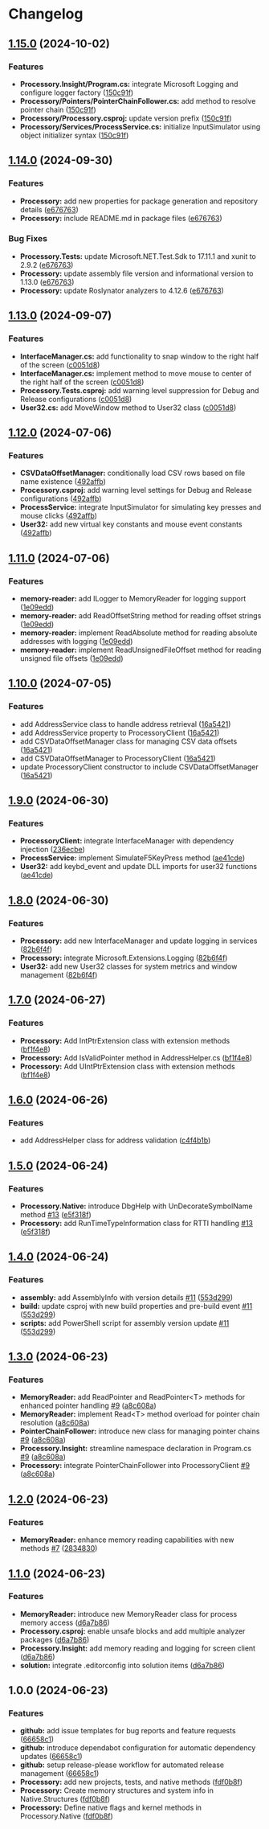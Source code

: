 # Changelog

## [1.15.0](https://github.com/myinusa/Processory/compare/v1.14.0...v1.15.0) (2024-10-02)


### Features

* **Processory.Insight/Program.cs:** integrate Microsoft Logging and configure logger factory ([150c91f](https://github.com/myinusa/Processory/commit/150c91fd9c2f99a5d1ed3aca939910c58110962c))
* **Processory/Pointers/PointerChainFollower.cs:** add method to resolve pointer chain ([150c91f](https://github.com/myinusa/Processory/commit/150c91fd9c2f99a5d1ed3aca939910c58110962c))
* **Processory/Processory.csproj:** update version prefix ([150c91f](https://github.com/myinusa/Processory/commit/150c91fd9c2f99a5d1ed3aca939910c58110962c))
* **Processory/Services/ProcessService.cs:** initialize InputSimulator using object initializer syntax ([150c91f](https://github.com/myinusa/Processory/commit/150c91fd9c2f99a5d1ed3aca939910c58110962c))

## [1.14.0](https://github.com/myinusa/Processory/compare/v1.13.0...v1.14.0) (2024-09-30)


### Features

* **Processory:** add new properties for package generation and repository details ([e676763](https://github.com/myinusa/Processory/commit/e676763144c8e4c4f0b489d4498f0a9340ca0e46))
* **Processory:** include README.md in package files ([e676763](https://github.com/myinusa/Processory/commit/e676763144c8e4c4f0b489d4498f0a9340ca0e46))


### Bug Fixes

* **Processory.Tests:** update Microsoft.NET.Test.Sdk to 17.11.1 and xunit to 2.9.2 ([e676763](https://github.com/myinusa/Processory/commit/e676763144c8e4c4f0b489d4498f0a9340ca0e46))
* **Processory:** update assembly file version and informational version to 1.13.0 ([e676763](https://github.com/myinusa/Processory/commit/e676763144c8e4c4f0b489d4498f0a9340ca0e46))
* **Processory:** update Roslynator analyzers to 4.12.6 ([e676763](https://github.com/myinusa/Processory/commit/e676763144c8e4c4f0b489d4498f0a9340ca0e46))

## [1.13.0](https://github.com/myinusa/Processory/compare/v1.12.0...v1.13.0) (2024-09-07)


### Features

* **InterfaceManager.cs:** add functionality to snap window to the right half of the screen ([c0051d8](https://github.com/myinusa/Processory/commit/c0051d8af60655b47553e7146d9e4c1716f8d2ed))
* **InterfaceManager.cs:** implement method to move mouse to center of the right half of the screen ([c0051d8](https://github.com/myinusa/Processory/commit/c0051d8af60655b47553e7146d9e4c1716f8d2ed))
* **Processory.Tests.csproj:** add warning level suppression for Debug and Release configurations ([c0051d8](https://github.com/myinusa/Processory/commit/c0051d8af60655b47553e7146d9e4c1716f8d2ed))
* **User32.cs:** add MoveWindow method to User32 class ([c0051d8](https://github.com/myinusa/Processory/commit/c0051d8af60655b47553e7146d9e4c1716f8d2ed))

## [1.12.0](https://github.com/myinusa/Processory/compare/v1.11.0...v1.12.0) (2024-07-06)


### Features

* **CSVDataOffsetManager:** conditionally load CSV rows based on file name existence ([492affb](https://github.com/myinusa/Processory/commit/492affb3510ad7cb769bb77a9856db51194401e8))
* **Processory.csproj:** add warning level settings for Debug and Release configurations ([492affb](https://github.com/myinusa/Processory/commit/492affb3510ad7cb769bb77a9856db51194401e8))
* **ProcessService:** integrate InputSimulator for simulating key presses and mouse clicks ([492affb](https://github.com/myinusa/Processory/commit/492affb3510ad7cb769bb77a9856db51194401e8))
* **User32:** add new virtual key constants and mouse event constants ([492affb](https://github.com/myinusa/Processory/commit/492affb3510ad7cb769bb77a9856db51194401e8))

## [1.11.0](https://github.com/myinusa/Processory/compare/v1.10.0...v1.11.0) (2024-07-06)


### Features

* **memory-reader:** add ILogger to MemoryReader for logging support ([1e09edd](https://github.com/myinusa/Processory/commit/1e09eddf6f7c78d945caf851f7e47d7867f5be73))
* **memory-reader:** add ReadOffsetString method for reading offset strings ([1e09edd](https://github.com/myinusa/Processory/commit/1e09eddf6f7c78d945caf851f7e47d7867f5be73))
* **memory-reader:** implement ReadAbsolute method for reading absolute addresses with logging ([1e09edd](https://github.com/myinusa/Processory/commit/1e09eddf6f7c78d945caf851f7e47d7867f5be73))
* **memory-reader:** implement ReadUnsignedFileOffset method for reading unsigned file offsets ([1e09edd](https://github.com/myinusa/Processory/commit/1e09eddf6f7c78d945caf851f7e47d7867f5be73))

## [1.10.0](https://github.com/myinusa/Processory/compare/v1.9.0...v1.10.0) (2024-07-05)


### Features

* add AddressService class to handle address retrieval ([16a5421](https://github.com/myinusa/Processory/commit/16a5421d61a84027da59f6c1c80bc82bd3a236d2))
* add AddressService property to ProcessoryClient ([16a5421](https://github.com/myinusa/Processory/commit/16a5421d61a84027da59f6c1c80bc82bd3a236d2))
* add CSVDataOffsetManager class for managing CSV data offsets ([16a5421](https://github.com/myinusa/Processory/commit/16a5421d61a84027da59f6c1c80bc82bd3a236d2))
* add CSVDataOffsetManager to ProcessoryClient ([16a5421](https://github.com/myinusa/Processory/commit/16a5421d61a84027da59f6c1c80bc82bd3a236d2))
* update ProcessoryClient constructor to include CSVDataOffsetManager ([16a5421](https://github.com/myinusa/Processory/commit/16a5421d61a84027da59f6c1c80bc82bd3a236d2))

## [1.9.0](https://github.com/myinusa/Processory/compare/v1.8.0...v1.9.0) (2024-06-30)


### Features

* **ProcessoryClient:** integrate InterfaceManager with dependency injection ([236ecbe](https://github.com/myinusa/Processory/commit/236ecbe4aa370ddb0a492d0f537076e016d79594))
* **ProcessService:** implement SimulateF5KeyPress method ([ae41cde](https://github.com/myinusa/Processory/commit/ae41cde14bed65fce06635da22bc54fab7e4a772))
* **User32:** add keybd_event and update DLL imports for user32 functions ([ae41cde](https://github.com/myinusa/Processory/commit/ae41cde14bed65fce06635da22bc54fab7e4a772))

## [1.8.0](https://github.com/myinusa/Processory/compare/v1.7.0...v1.8.0) (2024-06-30)


### Features

* **Processory:** add new InterfaceManager and update logging in services ([82b6f4f](https://github.com/myinusa/Processory/commit/82b6f4f37e6a470a041c9f5797032bd209fa41ae))
* **Processory:** integrate Microsoft.Extensions.Logging ([82b6f4f](https://github.com/myinusa/Processory/commit/82b6f4f37e6a470a041c9f5797032bd209fa41ae))
* **User32:** add new User32 classes for system metrics and window management ([82b6f4f](https://github.com/myinusa/Processory/commit/82b6f4f37e6a470a041c9f5797032bd209fa41ae))

## [1.7.0](https://github.com/myinusa/Processory/compare/v1.6.0...v1.7.0) (2024-06-27)


### Features

* **Processory:** Add IntPtrExtension class with extension methods ([bf1f4e8](https://github.com/myinusa/Processory/commit/bf1f4e86464cdf654601159392cbeaa1d8126325))
* **Processory:** Add IsValidPointer method in AddressHelper.cs ([bf1f4e8](https://github.com/myinusa/Processory/commit/bf1f4e86464cdf654601159392cbeaa1d8126325))
* **Processory:** Add UIntPtrExtension class with extension methods ([bf1f4e8](https://github.com/myinusa/Processory/commit/bf1f4e86464cdf654601159392cbeaa1d8126325))

## [1.6.0](https://github.com/myinusa/Processory/compare/v1.5.0...v1.6.0) (2024-06-26)


### Features

* add AddressHelper class for address validation ([c4f4b1b](https://github.com/myinusa/Processory/commit/c4f4b1bbcd67951074e3f33fadf1074c92653b85))

## [1.5.0](https://github.com/myinusa/Processory/compare/v1.4.0...v1.5.0) (2024-06-24)


### Features

* **Processory.Native:** introduce DbgHelp with UnDecorateSymbolName method [#13](https://github.com/myinusa/Processory/issues/13) ([e5f318f](https://github.com/myinusa/Processory/commit/e5f318f64c481596eabae6895e6c365ce6bb8680))
* **Processory:** add RunTimeTypeInformation class for RTTI handling [#13](https://github.com/myinusa/Processory/issues/13) ([e5f318f](https://github.com/myinusa/Processory/commit/e5f318f64c481596eabae6895e6c365ce6bb8680))

## [1.4.0](https://github.com/myinusa/Processory/compare/v1.3.0...v1.4.0) (2024-06-24)


### Features

* **assembly:** add AssemblyInfo with version details [#11](https://github.com/myinusa/Processory/issues/11) ([553d299](https://github.com/myinusa/Processory/commit/553d299a33ff18309712feaa1dea37c746264e6d))
* **build:** update csproj with new build properties and pre-build event [#11](https://github.com/myinusa/Processory/issues/11) ([553d299](https://github.com/myinusa/Processory/commit/553d299a33ff18309712feaa1dea37c746264e6d))
* **scripts:** add PowerShell script for assembly version update [#11](https://github.com/myinusa/Processory/issues/11) ([553d299](https://github.com/myinusa/Processory/commit/553d299a33ff18309712feaa1dea37c746264e6d))

## [1.3.0](https://github.com/myinusa/Processory/compare/v1.2.0...v1.3.0) (2024-06-23)


### Features

* **MemoryReader:** add ReadPointer and ReadPointer&lt;T&gt; methods for enhanced pointer handling [#9](https://github.com/myinusa/Processory/issues/9) ([a8c608a](https://github.com/myinusa/Processory/commit/a8c608ad99273d0090994b21c90a0041de676436))
* **MemoryReader:** implement Read&lt;T&gt; method overload for pointer chain resolution ([a8c608a](https://github.com/myinusa/Processory/commit/a8c608ad99273d0090994b21c90a0041de676436))
* **PointerChainFollower:** introduce new class for managing pointer chains [#9](https://github.com/myinusa/Processory/issues/9) ([a8c608a](https://github.com/myinusa/Processory/commit/a8c608ad99273d0090994b21c90a0041de676436))
* **Processory.Insight:** streamline namespace declaration in Program.cs [#9](https://github.com/myinusa/Processory/issues/9) ([a8c608a](https://github.com/myinusa/Processory/commit/a8c608ad99273d0090994b21c90a0041de676436))
* **Processory:** integrate PointerChainFollower into ProcessoryClient [#9](https://github.com/myinusa/Processory/issues/9) ([a8c608a](https://github.com/myinusa/Processory/commit/a8c608ad99273d0090994b21c90a0041de676436))

## [1.2.0](https://github.com/myinusa/Processory/compare/v1.1.0...v1.2.0) (2024-06-23)


### Features

* **MemoryReader:** enhance memory reading capabilities with new methods [#7](https://github.com/myinusa/Processory/issues/7) ([2834830](https://github.com/myinusa/Processory/commit/2834830626092eb33a80d07e253956b7f12ad412))

## [1.1.0](https://github.com/myinusa/Processory/compare/v1.0.0...v1.1.0) (2024-06-23)


### Features

* **MemoryReader:** introduce new MemoryReader class for process memory access ([d6a7b86](https://github.com/myinusa/Processory/commit/d6a7b8655413cce4eb67d4392a36755cacaa92ae))
* **Processory.csproj:** enable unsafe blocks and add multiple analyzer packages ([d6a7b86](https://github.com/myinusa/Processory/commit/d6a7b8655413cce4eb67d4392a36755cacaa92ae))
* **Processory.Insight:** add memory reading and logging for screen client ([d6a7b86](https://github.com/myinusa/Processory/commit/d6a7b8655413cce4eb67d4392a36755cacaa92ae))
* **solution:** integrate .editorconfig into solution items ([d6a7b86](https://github.com/myinusa/Processory/commit/d6a7b8655413cce4eb67d4392a36755cacaa92ae))

## 1.0.0 (2024-06-23)


### Features

* **github:** add issue templates for bug reports and feature requests ([66658c1](https://github.com/myinusa/Processory/commit/66658c1ec4bb9d8215cb054ad78f46c53bac6cbf))
* **github:** introduce dependabot configuration for automatic dependency updates ([66658c1](https://github.com/myinusa/Processory/commit/66658c1ec4bb9d8215cb054ad78f46c53bac6cbf))
* **github:** setup release-please workflow for automated release management ([66658c1](https://github.com/myinusa/Processory/commit/66658c1ec4bb9d8215cb054ad78f46c53bac6cbf))
* **Processory:** add new projects, tests, and native methods ([fdf0b8f](https://github.com/myinusa/Processory/commit/fdf0b8f80b94fc267cafe551d0453b9b46cce528))
* **Processory:** Create memory structures and system info in Native.Structures ([fdf0b8f](https://github.com/myinusa/Processory/commit/fdf0b8f80b94fc267cafe551d0453b9b46cce528))
* **Processory:** Define native flags and kernel methods in Processory.Native ([fdf0b8f](https://github.com/myinusa/Processory/commit/fdf0b8f80b94fc267cafe551d0453b9b46cce528))
